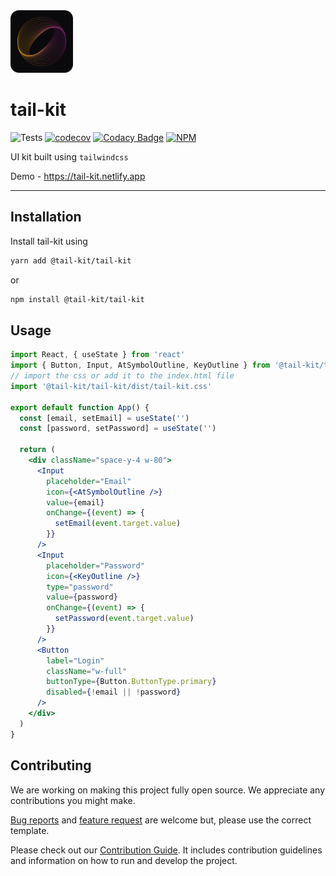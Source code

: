 <img src="./assets/tail-kit-logo.png" width="100px" />

# tail-kit

![Tests](https://github.com/abinashpanda/tail-kit/workflows/tests/badge.svg)
[![codecov](https://codecov.io/gh/abinashpanda/tail-kit/branch/develop/graph/badge.svg)](https://codecov.io/gh/abinashpanda/tail-kit)
[![Codacy Badge](https://app.codacy.com/project/badge/Grade/9f27e877eec4440fb493f6b76c720292)](https://www.codacy.com/manual/abinashpanda/tail-kit?utm_source=github.com&utm_medium=referral&utm_content=abinashpanda/tail-kit&utm_campaign=Badge_Grade)
[![NPM ](https://img.shields.io/npm/v/@tail-kit/tail-kit)](https://www.npmjs.com/package/@tail-kit/tail-kit)

UI kit built using `tailwindcss`

Demo - https://tail-kit.netlify.app

---

## Installation

Install tail-kit using

```sh
yarn add @tail-kit/tail-kit
```

or

```sh
npm install @tail-kit/tail-kit
```

## Usage

```jsx
import React, { useState } from 'react'
import { Button, Input, AtSymbolOutline, KeyOutline } from '@tail-kit/tail-kit'
// import the css or add it to the index.html file
import '@tail-kit/tail-kit/dist/tail-kit.css'

export default function App() {
  const [email, setEmail] = useState('')
  const [password, setPassword] = useState('')

  return (
    <div className="space-y-4 w-80">
      <Input
        placeholder="Email"
        icon={<AtSymbolOutline />}
        value={email}
        onChange={(event) => {
          setEmail(event.target.value)
        }}
      />
      <Input
        placeholder="Password"
        icon={<KeyOutline />}
        type="password"
        value={password}
        onChange={(event) => {
          setPassword(event.target.value)
        }}
      />
      <Button
        label="Login"
        className="w-full"
        buttonType={Button.ButtonType.primary}
        disabled={!email || !password}
      />
    </div>
  )
}
```

## Contributing

We are working on making this project fully open source. We appreciate any contributions you might make.

[Bug reports](https://github.com/abinashpanda/tail-kit/issues/new?template=bug_report.md) and [feature request](https://github.com/abinashpanda/tail-kit/issues/new?template=feature_request.md) are welcome but, please use the correct template.

Please check out our [Contribution Guide](./.github/contribution/README.md). It includes contribution guidelines and information on how to run and develop the project.
